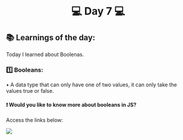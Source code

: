 <h1 align="center">💻 Day 7 💻</h1>

<h2>📚 Learnings of the day:</h2>
<p>Today I learned about Boolenas.</p>

<h3>1️⃣ Booleans: </h3>
<p>• A data type that can only have one of two values, it can only take the values true or false.<p>


<h4>❗ Would you like to know more about booleans in JS?</h4>
<p> Access the links below:</p>
<a href="https://developer.mozilla.org/en-US/docs/Web/JavaScript/Reference/Global_Objects/Boolean">
<img src="https://img.shields.io/static/v1?label=ABOUT&message=BOOLEANS&color=f0d500&style=for-the-badge"/>
</a>

